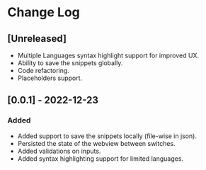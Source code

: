 # Change Log

## [Unreleased]

- Multiple Languages syntax highlight support for improved UX.
- Ability to save the snippets globally.
- Code refactoring.
- Placeholders support.

## [0.0.1] - 2022-12-23

### Added

- Added support to save the snippets locally (file-wise in json).
- Persisted the state of the webview between switches.
- Added validations on inputs.
- Added syntax highlighting support for limited languages.
